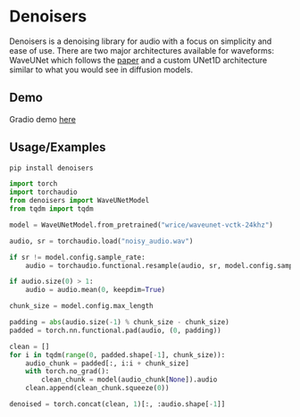 # Denoisers

Denoisers is a denoising library for audio with a focus on simplicity and ease of use. There are two major architectures available for waveforms: WaveUNet which follows the [paper](https://arxiv.org/abs/1806.03185) and a custom UNet1D architecture similar to what you would see in diffusion models.

## Demo

Gradio demo [here](https://wrice-denoisers.hf.space)

## Usage/Examples

```sh
pip install denoisers
```

```python
import torch
import torchaudio
from denoisers import WaveUNetModel
from tqdm import tqdm

model = WaveUNetModel.from_pretrained("wrice/waveunet-vctk-24khz")

audio, sr = torchaudio.load("noisy_audio.wav")

if sr != model.config.sample_rate:
    audio = torchaudio.functional.resample(audio, sr, model.config.sample_rate)

if audio.size(0) > 1:
    audio = audio.mean(0, keepdim=True)

chunk_size = model.config.max_length

padding = abs(audio.size(-1) % chunk_size - chunk_size)
padded = torch.nn.functional.pad(audio, (0, padding))

clean = []
for i in tqdm(range(0, padded.shape[-1], chunk_size)):
    audio_chunk = padded[:, i:i + chunk_size]
    with torch.no_grad():
        clean_chunk = model(audio_chunk[None]).audio
    clean.append(clean_chunk.squeeze(0))

denoised = torch.concat(clean, 1)[:, :audio.shape[-1]]
```
